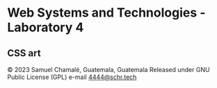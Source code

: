 # Web Systems and Technologies - Laboratory 4
## CSS art
© 2023 Samuel Chamalé, Guatemala, Guatemala
Released under GNU Public License (GPL)
e-mail 4444@schr.tech
